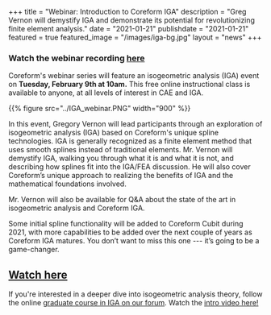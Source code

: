 +++
title = "Webinar: Introduction to Coreform IGA"
description = "Greg Vernon will demystify IGA and demonstrate its potential for revolutionizing finite element analysis."
date = "2021-01-21"
publishdate = "2021-01-21"
featured = true
featured_image = "/images/iga-bg.jpg"
layout = "news"
+++

### Watch the webinar recording [here](https://coreform.com/support/webinars/recorded/#introduction-to-coreform-iga-february-9-2021)

Coreform's webinar series will feature an isogeometric analysis (IGA) event on **Tuesday, February 9th at 10am.** This free online instructional class is available to anyone, at all levels of interest in CAE and IGA. 

{{% figure src="../IGA_webinar.PNG" width="900" %}}

In this event, Gregory Vernon will lead participants through an exploration of isogeometric analysis (IGA) based on Coreform's unique spline technologies. IGA is generally recognized as a finite element method that uses smooth splines instead of traditional elements. Mr. Vernon will demystify IGA, walking you through what it is and what it is not, and describing how splines fit into the IGA/FEA discussion. He will also cover Coreform’s unique approach to realizing the benefits of IGA and the mathematical foundations involved.

Mr. Vernon will also be available for Q&A about the state of the art in isogeometric analysis and Coreform IGA.

Some initial spline functionality will be added to Coreform Cubit during 2021, with more capabilities to be added over the next couple of years as Coreform IGA matures. You don’t want to miss this one --- it’s going to be a game-changer.

## [Watch here](https://coreform.com/support/webinars/recorded/#introduction-to-coreform-iga-february-9-2021)



If you're interested in a deeper dive into isogeometric analysis theory, follow the online [graduate course in IGA on our forum](https://forum.coreform.com/c/iga-graduate-course/26). Watch the [intro video here!](https://www.youtube.com/watch?v=Rp4LuwnXk-o&t=3s)




